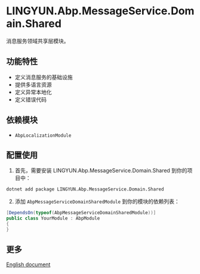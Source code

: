 # LINGYUN.Abp.MessageService.Domain.Shared

消息服务领域共享层模块。

## 功能特性

* 定义消息服务的基础设施
* 提供多语言资源
* 定义异常本地化
* 定义错误代码

## 依赖模块

* `AbpLocalizationModule`

## 配置使用

1. 首先，需要安装 LINGYUN.Abp.MessageService.Domain.Shared 到你的项目中：

```bash
dotnet add package LINGYUN.Abp.MessageService.Domain.Shared
```

2. 添加 `AbpMessageServiceDomainSharedModule` 到你的模块的依赖列表：

```csharp
[DependsOn(typeof(AbpMessageServiceDomainSharedModule))]
public class YourModule : AbpModule
{
}
```

## 更多

[English document](README.EN.md)

